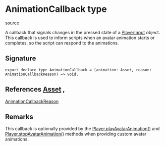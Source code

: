 # AnimationCallback type

[source](https://developers.meta.com/horizon-worlds/reference/2.0.0/core_animationcallback)

A callback that signals changes in the pressed state of a [PlayerInput](/horizon-worlds/reference/2.0.0/core_playerinput) object. This callback is used to inform scripts when an avatar animation starts or completes, so the script can respond to the animations.

## Signature

```
export declare type AnimationCallback = (animation: Asset, reason: AnimationCallbackReason) => void;
```

## References [Asset](/horizon-worlds/reference/2.0.0/core_asset) , 

[AnimationCallbackReason](/horizon-worlds/reference/2.0.0/core_animationcallbackreason)

## Remarks

This callback is optionally provided by the [Player.playAvatarAnimation()](/horizon-worlds/reference/2.0.0/core_player#playavataranimation) and [Player.stopAvatarAnimation()](/horizon-worlds/reference/2.0.0/core_player#stopavataranimation) methods when providing custom avatar animations.